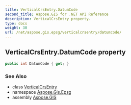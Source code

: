 ```yaml
---
title: VerticalCrsEntry.DatumCode
second_title: Aspose.GIS for .NET API Reference
description: VerticalCrsEntry property. 
type: docs
weight: 30
url: /net/aspose.gis.epsg/verticalcrsentry/datumcode/
---
```

## VerticalCrsEntry.DatumCode property

```csharp
public int DatumCode { get; }
```

### See Also

* class [VerticalCrsEntry](../)
* namespace [Aspose.Gis.Epsg](../../verticalcrsentry/)
* assembly [Aspose.GIS](../../../)


